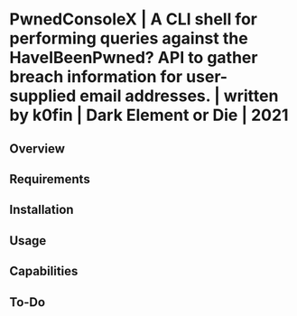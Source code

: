 # PwnedConsoleX | A CLI shell for performing queries against the HaveIBeenPwned? API to gather breach information for user-supplied email addresses. | written by k0fin | Dark Element or Die | 2021

## Overview

## Requirements

## Installation

## Usage

## Capabilities

## To-Do
